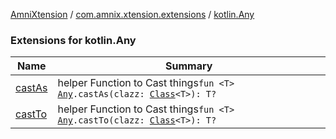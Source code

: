[AmniXtension](../../index.md) / [com.amnix.xtension.extensions](../index.md) / [kotlin.Any](./index.md)

### Extensions for kotlin.Any

| Name | Summary |
|---|---|
| [castAs](cast-as.md) | helper Function to Cast things`fun <T> `[`Any`](https://kotlinlang.org/api/latest/jvm/stdlib/kotlin/-any/index.html)`.castAs(clazz: `[`Class`](https://docs.oracle.com/javase/6/docs/api/java/lang/Class.html)`<T>): T?` |
| [castTo](cast-to.md) | helper Function to Cast things`fun <T> `[`Any`](https://kotlinlang.org/api/latest/jvm/stdlib/kotlin/-any/index.html)`.castTo(clazz: `[`Class`](https://docs.oracle.com/javase/6/docs/api/java/lang/Class.html)`<T>): T?` |
